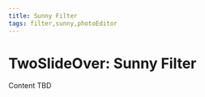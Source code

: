 ```yaml
---
title: Sunny Filter
tags: filter,sunny,photoEditor
---
```


# TwoSlideOver: Sunny Filter

Content TBD
